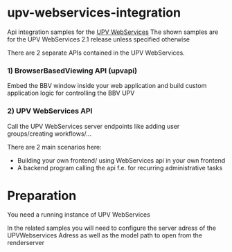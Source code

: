 # upv-webservices-integration
Api integration samples for the [UPV WebServices](https://www.caxperts.com/help/UniversalPlantViewer/UPV%20WebServices%20Overview)
The shown samples are for the UPV WebServices 2.1 release unless specified otherwise

There are 2 separate APIs contained in the UPV WebServices.

### 1) BrowserBasedViewing API (upvapi)

Embed the BBV window inside your web application and build custom application logic for controlling the BBV UPV

### 2) UPV WebServices API

Call the UPV WebServices server endpoints like adding user groups/creating workflows/...

There are 2 main scenarios here:
- Building your own frontend/ using WebServices api in your own frontend
- A backend program calling the api f.e. for recurring administrative tasks


# Preparation

You need a running instance of UPV WebServices

In the related samples you will need to configure the server adress of the UPVWebservices Adress as well as the model path to open from the renderserver
